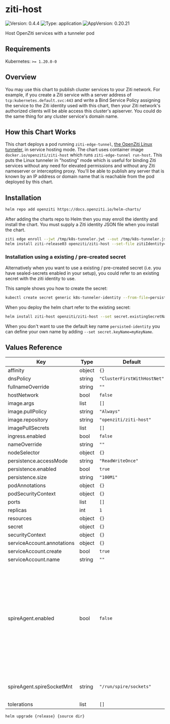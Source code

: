 <!-- README.md generated by helm-docs from README.md.gotmpl -->
# ziti-host

![Version: 0.4.4](https://img.shields.io/badge/Version-0.4.4-informational?style=flat-square) ![Type: application](https://img.shields.io/badge/Type-application-informational?style=flat-square) ![AppVersion: 0.20.21](https://img.shields.io/badge/AppVersion-0.20.21-informational?style=flat-square)

Host OpenZiti services with a tunneler pod

## Requirements

Kubernetes: `>= 1.20.0-0`

## Overview

You may use this chart to publish cluster services to your Ziti network. For example, if you create a Ziti service with a server address of `tcp:kubernetes.default.svc:443` and write a Bind Service Policy assigning the service to the Ziti identity used with this chart, then your Ziti network's authorized clients will be able access this cluster's apiserver. You could do the same thing for any cluster service's domain name.

## How this Chart Works

This chart deploys a pod running `ziti-edge-tunnel`, [the OpenZiti Linux tunneler](https://docs.openziti.io/docs/reference/tunnelers/linux/), in service hosting mode. The chart uses container image `docker.io/openziti/ziti-host` which runs `ziti-edge-tunnel run-host`. This puts the Linux tunneler in "hosting" mode which is useful for binding Ziti services without any need for elevated permissions and without any Ziti nameserver or intercepting proxy. You'll be able to publish any server that is known by an IP address or domain name that is reachable from the pod deployed by this chart.

## Installation

```bash
helm repo add openziti https://docs.openziti.io/helm-charts/
```

After adding the charts repo to Helm then you may enroll the identity and install the chart. You must supply a Ziti identity JSON file when you install the chart.

```bash
ziti edge enroll --jwt /tmp/k8s-tunneler.jwt --out /tmp/k8s-tunneler.json
helm install ziti-release03 openziti/ziti-host --set-file zitiIdentity=/tmp/k8s-tunneler-03.json
```

### Installation using a existing / pre-created secret

Alternatively when you want to use a existing / pre-created secret (i.e. you have sealed-secrets enabled in your setup), you could refer to an existing secret with the ziti identity to use.

This sample shows you how to create the secret:

```bash
kubectl create secret generic k8s-tunneler-identity --from-file=persisted-identity=k8s-tunneler.json
```

When you deploy the helm chart refer to the existing secret:

```bash
helm install ziti-host openziti/ziti-host --set secret.existingSecretName=k8s-tunneler-identity
```

When you don't want to use the default key name `persisted-identity` you can define your own name by adding `--set secret.keyName=myKeyName`.

## Values Reference

| Key | Type | Default | Description |
|-----|------|---------|-------------|
| affinity | object | `{}` |  |
| dnsPolicy | string | `"ClusterFirstWithHostNet"` |  |
| fullnameOverride | string | `""` |  |
| hostNetwork | bool | `false` |  |
| image.args | list | `[]` |  |
| image.pullPolicy | string | `"Always"` |  |
| image.repository | string | `"openziti/ziti-host"` |  |
| imagePullSecrets | list | `[]` |  |
| ingress.enabled | bool | `false` |  |
| nameOverride | string | `""` |  |
| nodeSelector | object | `{}` |  |
| persistence.accessMode | string | `"ReadWriteOnce"` |  |
| persistence.enabled | bool | `true` |  |
| persistence.size | string | `"100Mi"` |  |
| podAnnotations | object | `{}` |  |
| podSecurityContext | object | `{}` |  |
| ports | list | `[]` |  |
| replicas | int | `1` |  |
| resources | object | `{}` |  |
| secret | object | `{}` |  |
| securityContext | object | `{}` |  |
| serviceAccount.annotations | object | `{}` |  |
| serviceAccount.create | bool | `true` |  |
| serviceAccount.name | string | `""` |  |
| spireAgent.enabled | bool | `false` | if you are running a container with the spire-agent binary installed then this will allow you to add the hostpath necessary for connecting to the spire socket |
| spireAgent.spireSocketMnt | string | `"/run/spire/sockets"` | file path of the spire socket mount |
| tolerations | list | `[]` |  |

```bash
helm upgrade {release} {source dir}
```

<!-- README.md generated by helm-docs from README.md.gotmpl -->
